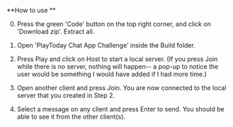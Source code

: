 **How to use
**

0. Press the green 'Code' button on the top right corner, and click on 'Download zip'. Extract all.

1. Open 'PlayToday Chat App Challenge' inside the Build folder.

2. Press Play and click on Host to start a local server.
(If you press Join while there is no server, nothing will happen-- a pop-up to notice the user would be something I would have added if I had more time.)

3. Open another client and press Join. You are now connected to the local server that you created in Step 2.

4. Select a message on any client and press Enter to send. You should be able to see it from the other client(s).

